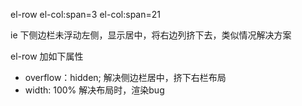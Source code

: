el-row
  el-col:span=3
  el-col:span=21
  
ie 下侧边栏未浮动左侧，显示居中，将右边列挤下去，类似情况解决方案

el-row 加如下属性
- overflow：hidden; 解决侧边栏居中，挤下右栏布局
- width: 100% 解决布局时，渲染bug
